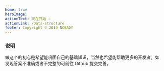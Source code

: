 ```yaml
---
home: true
heroImage: 
actionText: 现在开始 →
actionLink: /Data-structure
footer: Copyright © 2019 NOBADY
---
```


### 说明

做这个的初心是希望能巩固自己的基础知识，当然也希望能帮助更多的开发者，如发现答案不准确或者不完整的可前往 Github 提交完善。